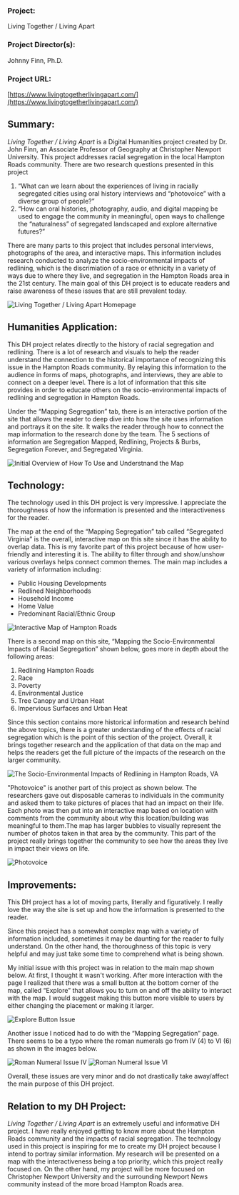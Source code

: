 ### Project: ###  
Living Together / Living Apart   
### Project Director(s): ###  
Johnny Finn, Ph.D.
### Project URL: ###  
[https://www.livingtogetherlivingapart.com/](https://www.livingtogetherlivingapart.com/)


## Summary: ## 

*Living Together / Living Apart* is a Digital Humanities project created by Dr. John Finn, an Associate Professor of Geography at Christopher Newport University. This project addresses racial segregation in the local Hampton Roads community. There are two research questions presented in this project

1. “What can we learn about the experiences of living in racially segregated cities using oral history interviews and “photovoice” with a diverse group of people?”
2. “How can oral histories, photography, audio, and digital mapping be used to engage the community in meaningful, open ways to challenge the “naturalness” of segregated landscaped and explore alternative futures?”

There are many parts to this project that includes personal interviews, photographs of the area, and interactive maps. This information includes research conducted to analyze the socio-environmental impacts of redlining, which is the discrimiation of a race or ethnicity in a variety of ways due to where they live, and segregation in the Hampton Roads area in the 21st century. The main goal of this DH project is to educate readers and raise awareness of these issues that are still prevalent today. 
 
![Living Together / Living Apart Homepage](https://kendyllmb.github.io/kendyllmb/images/homepage.jpeg)

## Humanities Application: ##

This DH project relates directly to the history of racial segregation and redlining. There is a lot of research and visuals to help the reader understand the connection to the historical importance of recognizing this issue in the Hampton Roads community. By relaying this information to the audience in forms of maps, photographs, and interviews, they are able to connect on a deeper level. There is a lot of information that this site provides in order to educate others on the socio-environmental impacts of redlining and segregation in Hampton Roads.

Under the “Mapping Segregation” tab, there is an interactive portion of the site that allows the reader to deep dive into how the site uses information and portrays it on the site. It walks the reader through how to connect the map information to the research done by the team. The 5 sections of information are Segregation Mapped, Redlining, Projects & Burbs, Segregation Forever, and Segregated Virginia. 

![Initial Overview of How To Use and Understnand the Map](https://kendyllmb.github.io/kendyllmb/images/howto.gif)

## Technology: ##

The technology used in this DH project is very impressive. I appreciate the thoroughness of how the information is presented and the interactiveness for the reader. 

The map at the end of the “Mapping Segregation” tab called “Segregated Virginia” is the overall, interactive map on this site since it has the ability to overlap data. This is my favorite part of this project because of how user-friendly and interesting it is. The ability to filter through and show/unshow various overlays helps connect common themes. The main map includes a variety of information including:

* Public Housing Developments
* Redlined Neighborhoods
* Household Income
* Home Value
* Predominant Racial/Ethnic Group

![Interactive Map of Hampton Roads](https://kendyllmb.github.io/kendyllmb/images/interactive.gif)

There is a second map on this site, “Mapping the Socio-Environmental Impacts of Racial Segregation” shown below, goes more in depth about the following areas: 
1. Redlining Hampton Roads
2. Race
3. Poverty
4. Environmental Justice
5. Tree Canopy and Urban Heat
6. Impervious Surfaces and Urban Heat 

Since this section contains more historical information and research behind the above topics, there is a greater understanding of the effects of racial segregation which is the point of this section of the project. Overall, it brings together research and the application of that data on the map and helps the readers get the full picture of the impacts of the research on the larger community.

![The Socio-Environmental Impacts of Redlining in Hampton Roads, VA](https://kendyllmb.github.io/kendyllmb/images/impact.jpeg)

"Photovoice" is another part of this project as shown below. The researchers gave out disposable cameras to individuals in the community and asked them to take pictures of places that had an impact on their life. Each photo was then put into an interactive map based on location with comments from the community about why this location/building was meaningful to them.The map has larger bubbles to visually represent the number of photos taken in that area by the community.  This part of the project really brings together the community to see how the areas they live in impact their views on life.

![Photovoice](https://kendyllmb.github.io/kendyllmb/images/photovoice.jpeg)

## Improvements: ##

This DH project has a lot of moving parts, literally and figuratively. I really love the way the site is set up and how the information is presented to the reader. 

Since this project has a somewhat complex map with a variety of information included, sometimes it may be daunting for the reader to fully understand. On the other hand, the thoroughness of this topic is very helpful and may just take some time to comprehend what is being shown.

My initial issue with this project was in relation to the main map shown below. At first, I thought it wasn't working. After more interaction with the page I realized that there was a small button at the bottom corner of the map, called “Explore” that allows you to turn on and off the ability to interact with the map. I would suggest making this button more visible to users by either changing the placement or making it larger. 

![Explore Button Issue](https://kendyllmb.github.io/kendyllmb/images/explorebutton.jpeg)

Another issue I noticed had to do with the “Mapping Segregation” page. There seems to be a typo where the roman numerals go from IV (4) to VI (6) as shown in the images below.

![Roman Numeral Issue IV](https://kendyllmb.github.io/kendyllmb/images/IV.jpeg)
![Roman Numeral Issue VI](https://kendyllmb.github.io/kendyllmb/images/VI.jpeg)

Overall, these issues are very minor and do not drastically take away/affect the main purpose of this DH project.

## Relation to my DH Project: ##

*Living Together / Living Apart* is an extremely useful and informative DH project. I have really enjoyed getting to know more about the Hampton Roads community and the impacts of racial segregation. The technology used in this project is inspiring for me to create my DH project because I intend to portray similar information. My research will be presented on a map with the interactiveness being a top priority, which this project really focused on. On the other hand, my project will be more focused on Christopher Newport University and the surrounding Newport News community instead of the more broad Hampton Roads area. 

